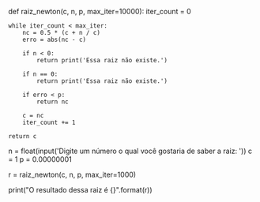 def raiz_newton(c, n, p, max_iter=10000):
    iter_count = 0

    while iter_count < max_iter:
        nc = 0.5 * (c + n / c)
        erro = abs(nc - c)

        if n < 0:
            return print('Essa raiz não existe.')

        if n == 0:
            return print('Essa raiz não existe.')

        if erro < p:
            return nc

        c = nc
        iter_count += 1

    return c


n = float(input('Digite um número o qual você gostaria de saber a raiz: '))
c = 1
p = 0.00000001

r = raiz_newton(c, n, p, max_iter=1000)

print("O resultado dessa raiz é {}".format(r))
